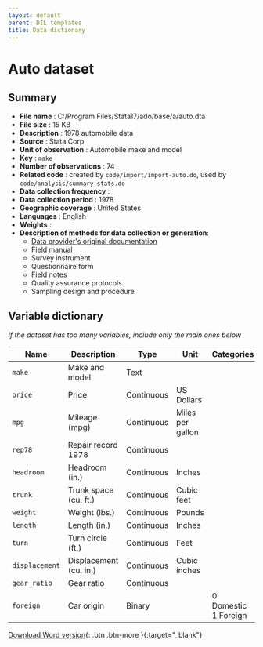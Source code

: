 ```yaml
---
layout: default
parent: DIL templates
title: Data dictionary
---
```


# Auto dataset

## Summary

- **File name**                 : C:/Program Files/Stata17/ado/base/a/auto.dta 
- **File size**                 : 15 KB
- **Description**               : 1978 automobile data                         
- **Source**                    : Stata Corp
- **Unit of observation**       : Automobile make and model                    
- **Key**                       : `make`                                       
- **Number of observations**    : 74 
- **Related code**              : created by `code/import/import-auto.do`, used by `code/analysis/summary-stats.do`                                          
- **Data collection frequency** :                                              
- **Data collection period**    : 1978                                         
- **Geographic coverage**       : United States
- **Languages**                 : English                                                                    
- **Weights**                   :   
- **Description of methods for data collection or generation**:
  - [Data provider's original documentation](https://www.stata.com/manuals/dsysuse.pdf)
  - Field manual
  - Survey instrument
  - Questionnaire form
  - Field notes
  - Quality assurance protocols
  - Sampling design and procedure                                          

## Variable dictionary

*If the dataset has too many variables, include only the main ones below*

| Name           | Description            | Type        | Unit              | Categories                |
|----------------|------------------------|-------------|-------------------|---------------------------|
| `make`         | Make and model         | Text        |                   |                           |
| `price`        | Price                  | Continuous  | US Dollars        |                           |
| `mpg`          | Mileage (mpg)          | Continuous  | Miles per gallon  |                           |
| `rep78`        | Repair record 1978     | Continuous  |                   |                           |
| `headroom`     | Headroom (in.)         | Continuous  | Inches            |                           |
| `trunk`        | Trunk space (cu. ft.)  | Continuous  | Cubic feet        |                           |
| `weight`       | Weight (lbs.)          | Continuous  | Pounds            |                           |
| `length`       | Length (in.)           | Continuous  | Inches            |                           |
| `turn`         | Turn circle (ft.)      | Continuous  | Feet              |                           |
| `displacement` | Displacement (cu. in.) | Continuous  | Cubic inches      |                           |
| `gear_ratio`   | Gear ratio             | Continuous  |                   |                           |
| `foreign`      | Car origin             | Binary      |                   | 0 Domestic <br> 1 Foreign |

[Download Word version](https://github.com/DevInnovationLab/guides/raw/gh-pages/templates/data-readme.docx){: .btn .btn-more }{:target="_blank"}


